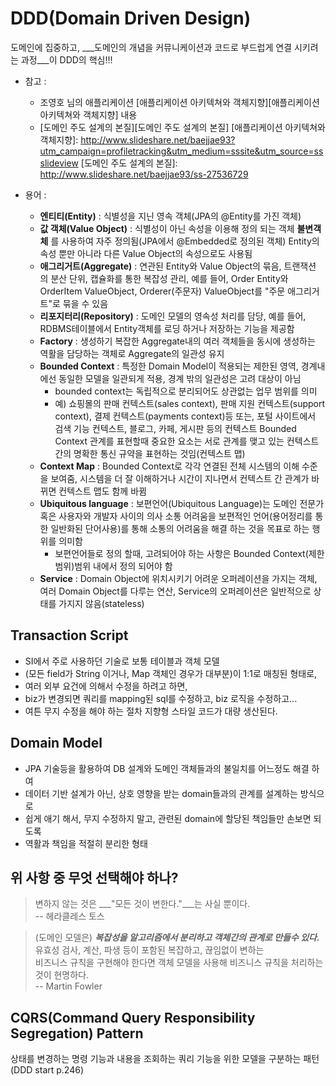 # DDD(Domain Driven Design)
도메인에 집중하고, ___도메인의 개념을 커뮤니케이션과 코드로 부드럽게 연결 시키려는 과정___이 DDD의 핵심!!!


* 참고 : 
  - 조영호 님의 애플리케이션 [애플리케이션 아키텍쳐와 객체지향][애플리케이션 아키텍쳐와 객체지향] 내용
  - [도메인 주도 설계의 본질][도메인 주도 설계의 본질] 
[애플리케이션 아키텍쳐와 객체지향]: http://www.slideshare.net/baejjae93?utm_campaign=profiletracking&utm_medium=sssite&utm_source=ssslideview
[도메인 주도 설계의 본질]: http://www.slideshare.net/baejjae93/ss-27536729


* 용어 :
  - __엔티티(Entity)__ : 식별성을 지닌 영속 객체(JPA의 @Entity를 가진 객체) 
  - __값 객체(Value Object)__ : 식별성이 아닌 속성을 이용해 정의 되는 객체 __불변객체__ 를 사용하여 자주 정의됨(JPA에서 @Embedded로 정의된 객체)
  Entity의 속성 뿐만 아니라 다른 Value Object의 속성으로도 사용됨
  - __애그리거트(Aggregate)__ : 연관된 Entity와 Value Object의 묶음, 트랜잭션 의 분산 단위, 캡슐화를 통한 복잡성 관리,
  예를 들어, Order Entity와 OrderItem ValueObject, Orderer(주문자) ValueObject를 "주문 애그리거트"로 묶을 수 있음
  - __리포지터리(Repository)__ : 도메인 모델의 영속성 처리를 담당, 예를 들어, RDBMS테이블에서 Entity객체를 로딩 하거나 저장하는 기능을 제공함
  - __Factory__ : 생성하기 복잡한 Aggregate내의 여러 객체들을 동시에 생성하는 역활을 담당하는 객체로 Aggregate의 일관성 유지
  - __Bounded Context__ : 특정한 Domain Model이 적용되는 제한된 영역, 경계내에선 동일한 모델을 일관되게 적용, 경계 밖의 일관성은 고려 대상이 아님
  	- bounded context는 독립적으로 분리되어도 상관없는 업무 범위를 의미
  	- 예) 쇼핑몰의 판매 컨텍스트(sales context), 판매 지원 컨텍스트(support context), 결제 컨텍스트(payments context)등
  	   또는, 포털 사이트에서 검색 기능 컨텍스트, 블로그, 카페, 게시판 등의 컨텍스트
  	   Bounded Context 관계를 표현할때 중요한 요소는 서로 관계를 맺고 있는 컨텍스트간의 명확한 통신 규약을 표현하는 것임(컨텍스트 맵)
  - __Context Map__ : Bounded Context로 각각 연결된 전체 시스템의 이해 수준을 보여줌, 시스템을 더 잘 이해하거나 시간이 지나면서 컨텍스트 간 관계가 바뀌면 컨텍스트 맵도 함께 바뀜 
  - __Ubiquitous language__ : 보편언어(Ubiquitous Language)는 도메인 전문가 혹은 사용자와 개발자 사이의 의사 소통 어려움을 보편적인 언어(용어정리를 통한 일반화된 단어사용)를 통해 소통의 어려움을 해결 하는 것을 목표로 하는 행위를 의미함
    - 보편언어들로 정의 할때, 고려되어야 하는 사항은 Bounded Context(제한범위)범위 내에서 정의 되어야 함
  - __Service__ : Domain Object에 위치시키기 어려운 오퍼레이션을 가지는 객체, 여러 Domain Object를 다루는 연산, Service의 오퍼레이션은 일반적으로 상태를 가지지 않음(stateless)

  
## Transaction Script
* SI에서 주로 사용하던 기술로 보통 테이블과 객체 모델<br/>
* (모든 field가 String 이거나, Map 객체인 경우가 대부분)이 1:1로 매칭된 형태로,<br/>
* 여러 외부 요건에 의해서 수정을 하려고 하면, 
* biz가 변경되면 쿼리를 mapping된 sql를 수정하고, biz 로직을 수정하고...<br/>
* 여튼 무지 수정을 해야 하는 절차 지향형 스타일 코드가 대량 생산된다.

## Domain Model
* JPA 기술등을 활용하여 DB 설계와 도메인 객체들과의 불일치를 어느정도 해결 하여 <br/> 
* 데이터 기반 설계가 아닌, 상호 영향을 받는 domain들과의 관계를 설계하는 방식으로<br/>
* 쉽게 애기 해서, 무지 수정하지 말고, 관련된 domain에 할당된 책임들만 손보면 되도록<br/>
* 역활과 책임을 적절히 분리한 형태 


## 위 사항 중 무엇 선택해야 하나?

> 변하지 않는 것은 ___"모든 것이 변한다."___는 사실 뿐이다.<br/> 
> -- 헤라클레스 토스

> (도메인 모델은) ___복잡성을 알고리즘에서 분리하고 객체간의 관계로 만들수 있다.___<br/>
> 유효성 검사, 계산, 파생 등이 포함된 복잡하고, 끊임없이 변하는<br/>
> 비즈니스 규칙을 구현해야 한다면 객체 모델을 사용해 비즈니스 규칙을 처리하는 것이 현명하다.<br/>
> -- Martin Fowler

## CQRS(Command Query Responsibility Segregation) Pattern
상태를 변경하는 명령 기능과 내용을 조회하는 쿼리 기능을 위한 모델을 구분하는 패턴(DDD start p.246)
